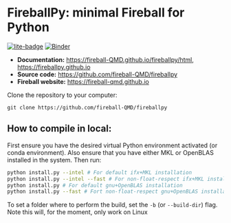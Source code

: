# FireballPy: minimal Fireball for Python

[![lite-badge](https://jupyterlite.rtfd.io/en/latest/_static/badge.svg)](https://fireball-QMD.github.io/fireballpy/html/_static/lab)
[![Binder](https://mybinder.org/badge_logo.svg)](https://mybinder.org/v2/gh/fireball-QMD/fireballpy/HEAD?labpath=examples/fireballpy_skeleton.ipynb)

- **Documentation:** <https://fireball-QMD.github.io/fireballpy/html>, <https://fireballpy.github.io>
- **Source code:** <https://github.com/fireball-QMD/fireballpy>
- **Fireball website:** <https://fireball-qmd.github.io>

Clone the repository to your computer:

    git clone https://github.com/fireball-QMD/fireballpy

## How to compile in local:

First ensure you have the desired virtual Python environment activated (or conda environment).
Also ensure that you have either MKL or OpenBLAS installed in the system.
Then run:

```bash
python install.py --intel # For default ifx+MKL installation
python install.py --intel --fast # For non-float-respect ifx+MKL installation
python install.py # For default gnu+OpenBLAS installation
python install.py --fast # Fort non-float-respect gnu+OpenBLAS installation
```

To set a folder where to perform the build, set the `-b` (or `--build-dir`) flag.
Note this will, for the moment, only work on Linux
